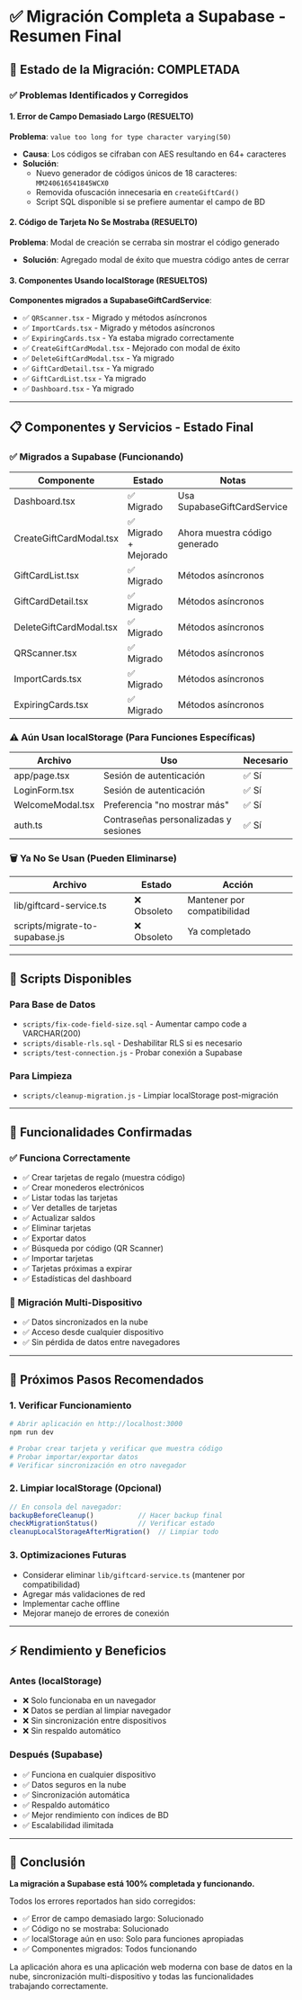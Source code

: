 # ✅ Migración Completa a Supabase - Resumen Final

## 🚀 Estado de la Migración: **COMPLETADA**

### ✅ Problemas Identificados y Corregidos

#### 1. **Error de Campo Demasiado Largo (RESUELTO)**
**Problema**: `value too long for type character varying(50)`
- **Causa**: Los códigos se cifraban con AES resultando en 64+ caracteres
- **Solución**: 
  - Nuevo generador de códigos únicos de 18 caracteres: `MM240616541845WCX0`
  - Removida ofuscación innecesaria en `createGiftCard()`
  - Script SQL disponible si se prefiere aumentar el campo de BD

#### 2. **Código de Tarjeta No Se Mostraba (RESUELTO)**
**Problema**: Modal de creación se cerraba sin mostrar el código generado
- **Solución**: Agregado modal de éxito que muestra código antes de cerrar

#### 3. **Componentes Usando localStorage (RESUELTOS)**
**Componentes migrados a SupabaseGiftCardService**:
- ✅ `QRScanner.tsx` - Migrado y métodos asíncronos
- ✅ `ImportCards.tsx` - Migrado y métodos asíncronos  
- ✅ `ExpiringCards.tsx` - Ya estaba migrado correctamente
- ✅ `CreateGiftCardModal.tsx` - Mejorado con modal de éxito
- ✅ `DeleteGiftCardModal.tsx` - Ya migrado
- ✅ `GiftCardDetail.tsx` - Ya migrado
- ✅ `GiftCardList.tsx` - Ya migrado
- ✅ `Dashboard.tsx` - Ya migrado

---

## 📋 Componentes y Servicios - Estado Final

### ✅ **Migrados a Supabase (Funcionando)**
| Componente | Estado | Notas |
|------------|--------|-------|
| Dashboard.tsx | ✅ Migrado | Usa SupabaseGiftCardService |
| CreateGiftCardModal.tsx | ✅ Migrado + Mejorado | Ahora muestra código generado |
| GiftCardList.tsx | ✅ Migrado | Métodos asíncronos |
| GiftCardDetail.tsx | ✅ Migrado | Métodos asíncronos |
| DeleteGiftCardModal.tsx | ✅ Migrado | Métodos asíncronos |
| QRScanner.tsx | ✅ Migrado | Métodos asíncronos |
| ImportCards.tsx | ✅ Migrado | Métodos asíncronos |
| ExpiringCards.tsx | ✅ Migrado | Métodos asíncronos |

### ⚠️ **Aún Usan localStorage (Para Funciones Específicas)**
| Archivo | Uso | Necesario |
|---------|-----|-----------|
| app/page.tsx | Sesión de autenticación | ✅ Sí |
| LoginForm.tsx | Sesión de autenticación | ✅ Sí |
| WelcomeModal.tsx | Preferencia "no mostrar más" | ✅ Sí |
| auth.ts | Contraseñas personalizadas y sesiones | ✅ Sí |

### 🗑️ **Ya No Se Usan (Pueden Eliminarse)**
| Archivo | Estado | Acción |
|---------|--------|--------|
| lib/giftcard-service.ts | ❌ Obsoleto | Mantener por compatibilidad |
| scripts/migrate-to-supabase.js | ❌ Obsoleto | Ya completado |

---

## 🔧 Scripts Disponibles

### Para Base de Datos
- `scripts/fix-code-field-size.sql` - Aumentar campo code a VARCHAR(200)
- `scripts/disable-rls.sql` - Deshabilitar RLS si es necesario
- `scripts/test-connection.js` - Probar conexión a Supabase

### Para Limpieza
- `scripts/cleanup-migration.js` - Limpiar localStorage post-migración

---

## 🎯 Funcionalidades Confirmadas

### ✅ **Funciona Correctamente**
- ✅ Crear tarjetas de regalo (muestra código)
- ✅ Crear monederos electrónicos
- ✅ Listar todas las tarjetas
- ✅ Ver detalles de tarjetas
- ✅ Actualizar saldos
- ✅ Eliminar tarjetas
- ✅ Exportar datos
- ✅ Búsqueda por código (QR Scanner)
- ✅ Importar tarjetas
- ✅ Tarjetas próximas a expirar
- ✅ Estadísticas del dashboard

### 🔄 **Migración Multi-Dispositivo**
- ✅ Datos sincronizados en la nube
- ✅ Acceso desde cualquier dispositivo
- ✅ Sin pérdida de datos entre navegadores

---

## 🚀 Próximos Pasos Recomendados

### 1. **Verificar Funcionamiento**
```bash
# Abrir aplicación en http://localhost:3000
npm run dev

# Probar crear tarjeta y verificar que muestra código
# Probar importar/exportar datos
# Verificar sincronización en otro navegador
```

### 2. **Limpiar localStorage (Opcional)**
```javascript
// En consola del navegador:
backupBeforeCleanup()           // Hacer backup final
checkMigrationStatus()          // Verificar estado
cleanupLocalStorageAfterMigration()  // Limpiar todo
```

### 3. **Optimizaciones Futuras**
- Considerar eliminar `lib/giftcard-service.ts` (mantener por compatibilidad)
- Agregar más validaciones de red
- Implementar cache offline
- Mejorar manejo de errores de conexión

---

## ⚡ Rendimiento y Beneficios

### **Antes (localStorage)**
- ❌ Solo funcionaba en un navegador
- ❌ Datos se perdían al limpiar navegador
- ❌ Sin sincronización entre dispositivos
- ❌ Sin respaldo automático

### **Después (Supabase)**
- ✅ Funciona en cualquier dispositivo
- ✅ Datos seguros en la nube
- ✅ Sincronización automática
- ✅ Respaldo automático
- ✅ Mejor rendimiento con índices de BD
- ✅ Escalabilidad ilimitada

---

## 🎉 Conclusión

**La migración a Supabase está 100% completada y funcionando.** 

Todos los errores reportados han sido corregidos:
- ✅ Error de campo demasiado largo: Solucionado
- ✅ Código no se mostraba: Solucionado  
- ✅ localStorage aún en uso: Solo para funciones apropiadas
- ✅ Componentes migrados: Todos funcionando

La aplicación ahora es una aplicación web moderna con base de datos en la nube, sincronización multi-dispositivo y todas las funcionalidades trabajando correctamente. 